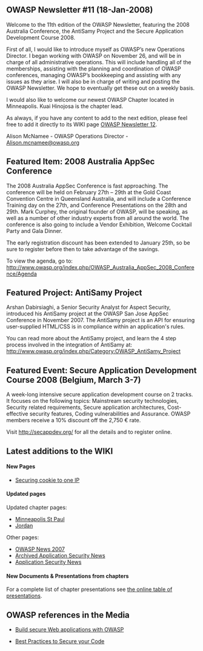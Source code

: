 ## OWASP Newsletter \#11 (18-Jan-2008)

Welcome to the 11th edition of the OWASP Newsletter, featuring the 2008
Australia Conference, the AntiSamy Project and the Secure Application
Development Course 2008.

First of all, I would like to introduce myself as OWASP’s new Operations
Director. I began working with OWASP on November 26, and will be in
charge of all administrative operations. This will include handling all
of the memberships, assisting with the planning and coordination of
OWASP conferences, managing OWASP’s bookkeeping and assisting with any
issues as they arise. I will also be in charge of writing and posting
the OWASP Newsletter. We hope to eventually get these out on a weekly
basis.

I would also like to welcome our newest OWASP Chapter located in
Minneapolis. Kuai Hinojosa is the chapter lead.

As always, if you have any content to add to the next edition, please
feel free to add it directly to its WIKI page [OWASP Newsletter
12](OWASP_Newsletter_12 "wikilink").

Alison McNamee - OWASP Operations Director - Alison.mcnamee@owasp.org

## Featured Item: 2008 Australia AppSec Conference

The 2008 Australia AppSec Conference is fast approaching. The conference
will be held on February 27th – 29th at the Gold Coast Convention Centre
in Queensland Australia, and will include a Conference Training day on
the 27th, and Conference Presentations on the 28th and 29th. Mark
Curphey, the original founder of OWASP, will be speaking, as well as a
number of other industry experts from all around the world. The
conference is also going to include a Vendor Exhibition, Welcome
Cocktail Party and Gala Dinner.

The early registration discount has been extended to January 25th, so be
sure to register before then to take advantage of the savings.

To view the agenda, go to:
<http://www.owasp.org/index.php/OWASP_Australia_AppSec_2008_Conference/Agenda>

## Featured Project: AntiSamy Project

Arshan Dabirsiaghi, a Senior Security Analyst for Aspect Security,
introduced his AntiSamy project at the OWASP San Jose AppSec Conference
in November 2007. The AntiSamy project is an API for ensuring
user-supplied HTML/CSS is in compliance within an application's rules.

You can read more about the AntiSamy project, and learn the 4 step
process involved in the integration of AntiSamy at:
<http://www.owasp.org/index.php/Category:OWASP_AntiSamy_Project>

## Featured Event: Secure Application Development Course 2008 (Belgium, March 3-7)

A week-long intensive secure application development course on 2 tracks.
It focuses on the following topics: Mainstream security technologies,
Security related requirements, Secure application architectures,
Cost-effective security features, Coding vulnerabilities and Assurance.
OWASP members receive a 10% discount off the 2,750 € rate.

Visit <http://secappdev.org/> for all the details and to register
online.

## Latest additions to the WIKI

#### New Pages

  - [Securing cookie to one IP](Securing_cookie_to_one_IP "wikilink")

#### Updated pages

Updated chapter pages:

  - [Minneapolis St Paul](Minneapolis_St_Paul "wikilink")
  - [Jordan](Jordan "wikilink")

Other pages:

  - [OWASP News 2007](OWASP_News_2007 "wikilink")
  - [Archived Application Security
    News](Archived_Application_Security_News "wikilink")
  - [Application Security News](Application_Security_News "wikilink")

#### New Documents & Presentations from chapters

For a complete list of chapter presentations see [the online table of
presentations](OWASP_Education_Presentation "wikilink").

## OWASP references in the Media

  - [Build secure Web applications with
    OWASP](http://www.linux.com/feature/123070/)

<!-- end list -->

  - [Best Practices to Secure your
    Code](http://reddevnews.com/books/article.aspx?editorialsid=173/)